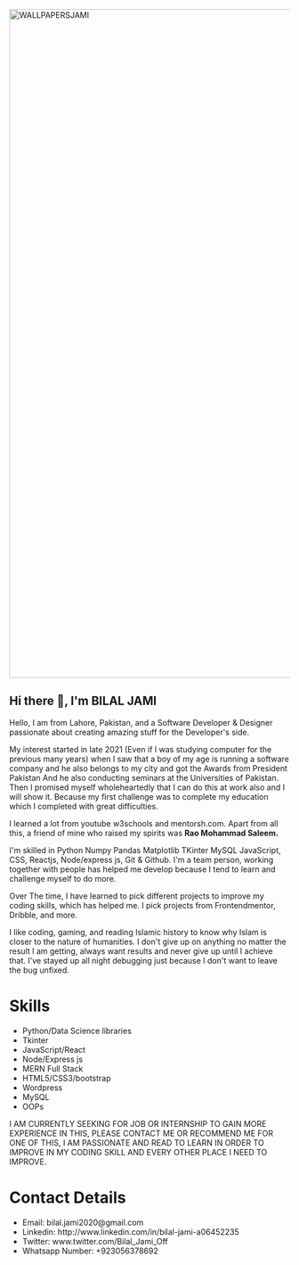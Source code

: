 <img  width="1200" alt="WALLPAPERSJAMI" src="https://user-images.githubusercontent.com/105096060/167243314-3261439b-3b08-4cde-8ece-d368de043bd2.png">

<h2>Hi there 👋, I'm BILAL JAMI</h2>
Hello, I am from Lahore, Pakistan, and a Software Developer & Designer passionate about creating amazing stuff for the Developer's side.

My interest started in late 2021 (Even if I was studying computer for the previous many years) when I saw that a boy of my age is running a software company and he also belongs to my city and got the Awards from President Pakistan And he also conducting seminars at the Universities of Pakistan. Then I promised myself wholeheartedly that I can do this at work also and I will show it. Because my first challenge was to complete my education which I completed with great difficulties.

I learned a lot from youtube w3schools and mentorsh.com. Apart from all this, a friend of mine who raised my spirits was <b>Rao Mohammad Saleem.</b>

I'm skilled in Python Numpy Pandas Matplotlib TKinter MySQL JavaScript, CSS, Reactjs, Node/express js, Git & Github.
I'm a team person, working together with people has helped me develop because I tend to learn and challenge myself to do more.

Over The time, I have learned to pick different projects to improve my coding skills, which has helped me. I pick projects from Frontendmentor, Dribble, and more.

I like coding, gaming, and reading Islamic history to know why Islam is closer to the nature of humanities. I don't give up on anything no matter the result I am getting, always want results and never give up until I achieve that. I've stayed up all night debugging just because I don't want to leave the bug unfixed.
<h1>Skills</h1>
<ul>
  <li>Python/Data Science libraries</li>
  <li>Tkinter</li>
  <li>JavaScript/React</li>
  <li>Node/Express js</li>
  <li>MERN Full Stack</li>
  <li>HTML5/CSS3/bootstrap</li>
  <li>Wordpress</li>
  <li>MySQL</li>
  <li>OOPs</li>
</ul>
I AM CURRENTLY SEEKING FOR JOB OR INTERNSHIP TO GAIN MORE EXPERIENCE IN THIS, PLEASE CONTACT ME OR RECOMMEND ME FOR ONE OF THIS, I AM PASSIONATE AND READ TO LEARN IN ORDER TO IMPROVE IN MY CODING SKILL AND EVERY OTHER PLACE I NEED TO IMPROVE.

<h1>Contact Details</h1>
<ul>
  <li>Email: bilal.jami2020@gmail.com </li>
  <li>Linkedin: http://www.linkedin.com/in/bilal-jami-a06452235</li>
  <li>Twitter:  www.twitter.com/Bilal_Jami_Off</li>
  <li>Whatsapp Number: +923056378692</li>
</ul>
